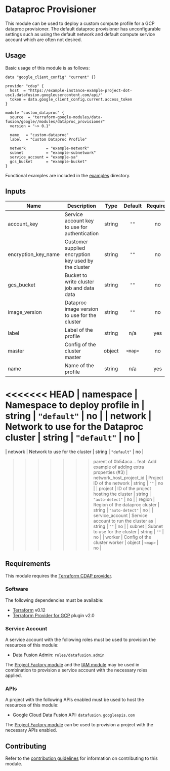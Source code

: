 # Dataproc Provisioner

This module can be used to deploy a custom compute profile for a GCP dataproc
provisioner. The default dataproc provisioner has unconfigurable settings such
as using the default network and default compute service account which are often
not desired.

## Usage

Basic usage of this module is as follows:

```hcl
data "google_client_config" "current" {}

provider "cdap" {
  host  = "https://example-instance-example-project-dot-usc1.datafusion.googleusercontent.com/api/"
  token = data.google_client_config.current.access_token
}

module "custom_dataproc" {
  source  = "terraform-google-modules/data-fusion/google//modules/dataproc_provisioner"
  version = "~> 0.1"

  name   = "custom-dataproc"
  label  = "Custom Dataproc Profile"

  network         = "example-network"
  subnet          = "example-subnetwork"
  service_account = "example-sa"
  gcs_bucket      = "example-bucket"
}
```

Functional examples are included in the
[examples](../../examples/) directory.

<!-- BEGINNING OF PRE-COMMIT-TERRAFORM DOCS HOOK -->
## Inputs

| Name | Description | Type | Default | Required |
|------|-------------|:----:|:-----:|:-----:|
| account\_key | Service account key to use for authentication | string | `""` | no |
| encryption\_key\_name | Customer supplied encryption key used by the cluster | string | `""` | no |
| gcs\_bucket | Bucket to write cluster job and data data | string | `""` | no |
| image\_version | Dataproc image version to use for the cluster | string | `""` | no |
| label | Label of the profile | string | n/a | yes |
| master | Config of the cluster master | object | `<map>` | no |
| name | Name of the profile | string | n/a | yes |
<<<<<<< HEAD
| namespace | Namespace to deploy profile in | string | `"default"` | no |
| network | Network to use for the Dataproc cluster | string | `"default"` | no |
=======
| network | Network to use for the cluster | string | `"default"` | no |
>>>>>>> parent of 0b54aca... feat: Add example of adding extra properties (#3)
| network\_host\_project\_id | Project ID of the network | string | `""` | no |
| project | ID of the project hosting the cluster | string | `"auto-detect"` | no |
| region | Region of the dataproc cluster | string | `"auto-detect"` | no |
| service\_account | Service account to run the cluster as | string | `""` | no |
| subnet | Subnet to use for the cluster | string | `""` | no |
| worker | Config of the cluster worker | object | `<map>` | no |

<!-- END OF PRE-COMMIT-TERRAFORM DOCS HOOK -->

## Requirements

This module requires the
[Terraform CDAP provider](https://googlecloudplatform.github.io/terraform-provider-cdap/).

### Software

The following dependencies must be available:

- [Terraform][terraform] v0.12
- [Terraform Provider for GCP][terraform-provider-gcp] plugin v2.0

### Service Account

A service account with the following roles must be used to provision
the resources of this module:

- Data Fusion Admin: `roles/datafusion.admin`

The [Project Factory module][project-factory-module] and the
[IAM module][iam-module] may be used in combination to provision a
service account with the necessary roles applied.

### APIs

A project with the following APIs enabled must be used to host the
resources of this module:

- Google Cloud Data Fusion API: `datafusion.googleapis.com`

The [Project Factory module][project-factory-module] can be used to
provision a project with the necessary APIs enabled.

## Contributing

Refer to the [contribution guidelines](./CONTRIBUTING.md) for
information on contributing to this module.

[iam-module]: https://registry.terraform.io/modules/terraform-google-modules/iam/google
[project-factory-module]: https://registry.terraform.io/modules/terraform-google-modules/project-factory/google
[terraform-provider-gcp]: https://www.terraform.io/docs/providers/google/index.html
[terraform]: https://www.terraform.io/downloads.html

